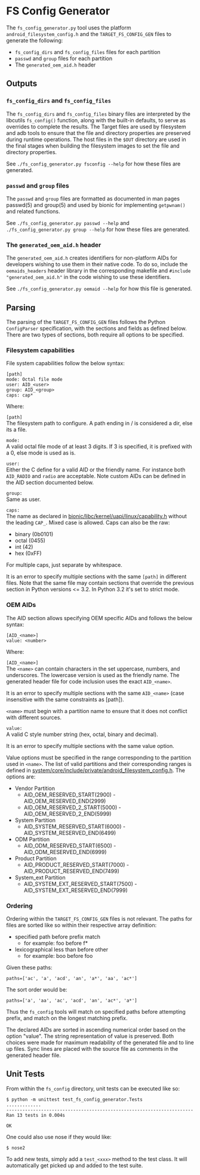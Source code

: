 # FS Config Generator

The `fs_config_generator.py` tool uses the platform `android_filesystem_config.h` and the
`TARGET_FS_CONFIG_GEN` files to generate the following:
* `fs_config_dirs` and `fs_config_files` files for each partition
* `passwd` and `group` files for each partition
* The `generated_oem_aid.h` header

## Outputs

### `fs_config_dirs` and `fs_config_files`

The `fs_config_dirs` and `fs_config_files` binary files are interpreted by the libcutils
`fs_config()` function, along with the built-in defaults, to serve as overrides to complete the
results. The Target files are used by filesystem and adb tools to ensure that the file and directory
properties are preserved during runtime operations. The host files in the `$OUT` directory are used
in the final stages when building the filesystem images to set the file and directory properties.

See `./fs_config_generator.py fsconfig --help` for how these files are generated.

### `passwd` and `group` files

The `passwd` and `group` files are formatted as documented in man pages passwd(5) and group(5) and
used by bionic for implementing `getpwnam()` and related functions.

See `./fs_config_generator.py passwd --help` and `./fs_config_generator.py group --help` for how
these files are generated.

### The `generated_oem_aid.h` header

The `generated_oem_aid.h` creates identifiers for non-platform AIDs for developers wishing to use
them in their native code.  To do so, include the `oemaids_headers` header library in the
corresponding makefile and `#include "generated_oem_aid.h"` in the code wishing to use these
identifiers.

See `./fs_config_generator.py oemaid --help` for how this file is generated.

## Parsing

The parsing of the `TARGET_FS_CONFIG_GEN` files follows the Python `ConfigParser` specification,
with the sections and fields as defined below. There are two types of sections, both require all
options to be specified.

### Filesystem capabilities

File system capabilities follow the below syntax:

    [path]
    mode: Octal file mode
    user: AID_<user>
    group: AID_<group>
    caps: cap*

Where:

`[path]` \
  The filesystem path to configure. A path ending in / is considered a dir, else its a file.

`mode:` \
  A valid octal file mode of at least 3 digits. If 3 is specified, it is prefixed with a 0, else
  mode is used as is.

`user:` \
  Either the C define for a valid AID or the friendly name. For instance both `AID_RADIO` and
  `radio` are acceptable. Note custom AIDs can be defined in the AID section documented below.

`group:` \
  Same as user.

`caps:` \
  The name as declared in
  [bionic/libc/kernel/uapi/linux/capability.h](../../../../bionic/libc/kernel/uapi/linux/capability.h) without the leading `CAP_`.
  Mixed case is allowed. Caps can also be the raw:
   * binary (0b0101)
   * octal (0455)
   * int (42)
   * hex (0xFF)

  For multiple caps, just separate by whitespace.

It is an error to specify multiple sections with the same `[path]` in different
files. Note that the same file may contain sections that override the previous
section in Python versions <= 3.2. In Python 3.2 it's set to strict mode.

### OEM AIDs

The AID section allows specifying OEM specific AIDs and follows the below syntax:

    [AID_<name>]
    value: <number>

Where:

`[AID_<name>]` \
The `<name>` can contain characters in the set uppercase, numbers, and underscores. The lowercase
version is used as the friendly name. The generated header file for code inclusion uses the exact
`AID_<name>`.

It is an error to specify multiple sections with the same `AID_<name>` (case insensitive with the
same constraints as [path]).

`<name>` must begin with a partition name to ensure that it does not conflict with different
sources.


`value:` \
A valid C style number string (hex, octal, binary and decimal).

It is an error to specify multiple sections with the same value option.

Value options must be specified in the range corresponding to the partition used in `<name>`. The
list of valid partitions and their corresponding ranges is defined in
[system/core/include/private/android_filesystem_config.h](../../../../system/core/include/private/android_filesystem_config.h).
The options are:
* Vendor Partition
  * AID_OEM_RESERVED_START(2900) - AID_OEM_RESERVED_END(2999)
  * AID_OEM_RESERVED_2_START(5000) - AID_OEM_RESERVED_2_END(5999)
* System Partition
  * AID_SYSTEM_RESERVED_START(6000) - AID_SYSTEM_RESERVED_END(6499)
* ODM Partition
  * AID_ODM_RESERVED_START(6500) - AID_ODM_RESERVED_END(6999)
* Product Partition
  * AID_PRODUCT_RESERVED_START(7000) - AID_PRODUCT_RESERVED_END(7499)
* System_ext Partition
  * AID_SYSTEM_EXT_RESERVED_START(7500) - AID_SYSTEM_EXT_RESERVED_END(7999)

### Ordering

Ordering within the `TARGET_FS_CONFIG_GEN` files is not relevant. The paths for files are sorted
like so within their respective array definition:
 * specified path before prefix match
   * for example: foo before f*
 * lexicographical less than before other
   * for example: boo before foo

Given these paths:

    paths=['ac', 'a', 'acd', 'an', 'a*', 'aa', 'ac*']

The sort order would be:

    paths=['a', 'aa', 'ac', 'acd', 'an', 'ac*', 'a*']

Thus the `fs_config` tools will match on specified paths before attempting prefix, and match on the
longest matching prefix.

The declared AIDs are sorted in ascending numerical order based on the option "value". The string
representation of value is preserved. Both choices were made for maximum readability of the
generated file and to line up files. Sync lines are placed with the source file as comments in the
generated header file.

## Unit Tests

From within the `fs_config` directory, unit tests can be executed like so:

    $ python -m unittest test_fs_config_generator.Tests
    .............
    ----------------------------------------------------------------------
    Ran 13 tests in 0.004s

    OK

One could also use nose if they would like:

    $ nose2

To add new tests, simply add a `test_<xxx>` method to the test class. It will automatically
get picked up and added to the test suite.
